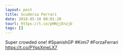 ```yaml
---
layout: post
title: Scuderia Ferrari
date: 2018-05-10 00:01:20
tourl: https://t.co/pHNjjEnzjb
tags: []
---
```

Super crowded one! #SpanishGP #Kimi7 #ForzaFerrari https://t.co/PYqsXmeLX7